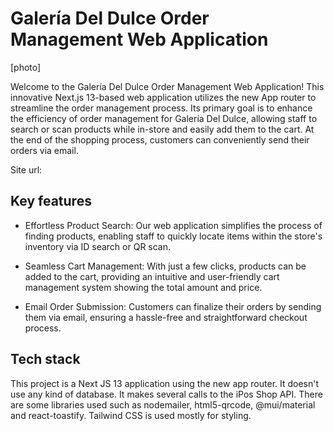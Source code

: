 # Galería Del Dulce Order Management Web Application

[photo]

Welcome to the Galería Del Dulce Order Management Web Application! This innovative Next.js 13-based web application utilizes the new App router to streamline the order management process. Its primary goal is to enhance the efficiency of order management for Galería Del Dulce, allowing staff to search or scan products while in-store and easily add them to the cart. At the end of the shopping process, customers can conveniently send their orders via email.

Site url: 

## Key features

- Effortless Product Search: Our web application simplifies the process of finding products, enabling staff to quickly locate items within the store's inventory via ID search or QR scan.

- Seamless Cart Management: With just a few clicks, products can be added to the cart, providing an intuitive and user-friendly cart management system showing the total amount and price.

- Email Order Submission: Customers can finalize their orders by sending them via email, ensuring a hassle-free and straightforward checkout process.

## Tech stack

This project is a Next JS 13 application using the new app router. It doesn't use any kind of database. It makes several calls to the iPos Shop API. There are some libraries used such as nodemailer, html5-qrcode, @mui/material and react-toastify. Tailwind CSS is used mostly for styling.
